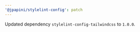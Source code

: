 ```yaml
---
'@jpapini/stylelint-config': patch
---
```


Updated dependency `stylelint-config-tailwindcss` to `1.0.0`.

